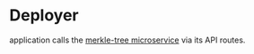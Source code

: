 # Deployer

application calls the [merkle-tree microservice](/merkle-tree/README.md) via its API routes.
